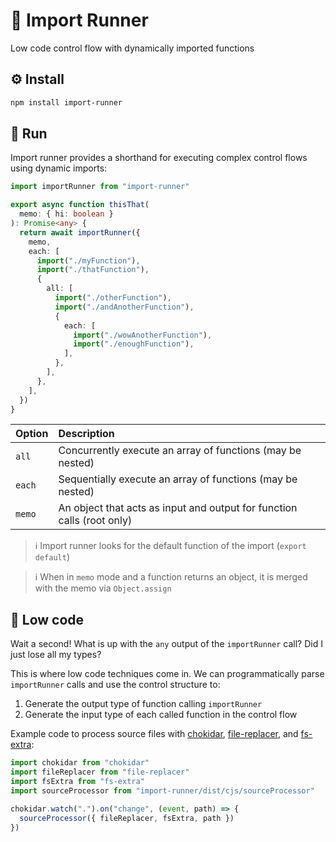 # 👟 Import Runner

Low code control flow with dynamically imported functions

## ⚙️ Install

```bash
npm install import-runner
```

## 🏃 Run

Import runner provides a shorthand for executing complex control flows using dynamic imports:

```typescript
import importRunner from "import-runner"

export async function thisThat(
  memo: { hi: boolean }
): Promise<any> {
  return await importRunner({
    memo,
    each: [
      import("./myFunction"),
      import("./thatFunction"),
      {
        all: [
          import("./otherFunction"),
          import("./andAnotherFunction"),
          {
            each: [
              import("./wowAnotherFunction"),
              import("./enoughFunction"),
            ],
          },
        ],
      },
    ],
  })
}
```

| Option | Description |
| :--- | :--- |
| `all` | Concurrently execute an array of functions (may be nested) |
| `each` | Sequentially execute an array of functions (may be nested) |
| `memo` | An object that acts as input and output for function calls (root only) |

> ℹ️ Import runner looks for the default function of the import (`export default`)

> ℹ️ When in `memo` mode and a function returns an object, it is merged with the memo via `Object.assign`

## 🤖 Low code

Wait a second! What is up with the `any` output of the `importRunner` call? Did I just lose all my types?

This is where low code techniques come in. We can programmatically parse `importRunner` calls and use the control structure to:

1. Generate the output type of function calling `importRunner`
2. Generate the input type of each called function in the control flow

Example code to process source files with [chokidar](https://github.com/paulmillr/chokidar), [file-replacer](https://github.com/artificial-page/file-replacer), and [fs-extra](https://github.com/jprichardson/node-fs-extra):

```typescript
import chokidar from "chokidar"
import fileReplacer from "file-replacer"
import fsExtra from "fs-extra"
import sourceProcessor from "import-runner/dist/cjs/sourceProcessor"

chokidar.watch(".").on("change", (event, path) => {
  sourceProcessor({ fileReplacer, fsExtra, path })
})
```